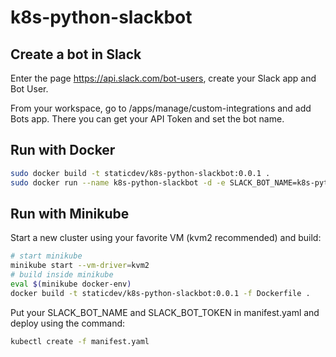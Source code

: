 # k8s-python-slackbot

## Create a bot in Slack

Enter the page https://api.slack.com/bot-users, create your Slack app and Bot User.

From your workspace, go to /apps/manage/custom-integrations and add Bots app. There you can get your API Token and set the bot name.

## Run with Docker

```sh
sudo docker build -t staticdev/k8s-python-slackbot:0.0.1 .
sudo docker run --name k8s-python-slackbot -d -e SLACK_BOT_NAME=k8s-python-slackbot -e SLACK_BOT_TOKEN=mybot-token staticdev/k8s-python-slackbot:0.0.1
```

## Run with Minikube

Start a new cluster using your favorite VM (kvm2 recommended) and build:

```sh
# start minikube
minikube start --vm-driver=kvm2
# build inside minikube
eval $(minikube docker-env)
docker build -t staticdev/k8s-python-slackbot:0.0.1 -f Dockerfile .
```

Put your SLACK_BOT_NAME and SLACK_BOT_TOKEN in manifest.yaml and deploy using the command:

```sh
kubectl create -f manifest.yaml
```
